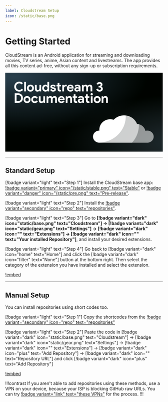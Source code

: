 ```yaml
---
label: Cloudstream Setup
icon: /static/base.png
---
```

# Getting Started

CloudStream is an Android application for streaming and downloading movies, TV series, anime, Asian content and livestreams. The app provides all this content ad-free, without any sign-up or subscription requirements.

![](/static/cover.png)
___
## Standard Setup

[!badge variant="light" text="Step 1"] Install the CloudStream base app: [!badge variant="primary" icon="/static/stable.png" text="Stable"](https://github.com/recloudstream/cloudstream/releases/latest) or [!badge variant="danger" icon="/static/pre.png" text="Pre-release"](https://github.com/recloudstream/cloudstream/releases/pre-release).

[!badge variant="light" text="Step 2"] Install the [!badge variant="secondary" icon="repo" text="repositories"](Repositories.md).

[!badge variant="light" text="Step 3"] Go to **[!badge variant="dark" icon="static/base.png" text="Cloudstream"] → [!badge variant="dark" icon="static/gear.png" text="Settings"] → [!badge variant="dark" icon="" text="Extensions"] → [!badge variant="dark" icon="" text="Your installed Repository"]**, and install your desired extensions.

[!badge variant="light" text="Step 4"] Go back to [!badge variant="dark" icon="home" text="Home"] and click the [!badge variant="dark" icon="filter" text="None"] button at the bottom right. Then select the category of the extension you have installed and select the extension.

[!embed](https://www.youtube-nocookie.com/embed/B_WmCAUCy2c)
___
## Manual Setup

You can install repositories using short codes too.

[!badge variant="light" text="Step 1"] Copy the shortcodes from the [!badge variant="secondary" icon="repo" text="repositories"](Repositories.md)

[!badge variant="light" text="Step 2"] Paste the code in [!badge variant="dark" icon="static/base.png" text="Cloudstream"] → [!badge variant="dark" icon="static/gear.png" text="Settings"] → [!badge variant="dark" icon="" text="Extensions"] → [!badge variant="dark" icon="plus" text="Add Repository"] → [!badge variant="dark" icon="" text="Repository URL"] and click [!badge variant="dark" icon="plus" text="Add Repository"]

[!embed](https://youtu.be/Wpq9MPajOVc)

!!!contrast If you aren't able to add repositories using these methods,
use a VPN on your device, because your ISP is blocking GitHub raw URLs. You can try [!badge variant="link" text="these VPNs"](/recapps.md/#vpn) for the process.
!!!
